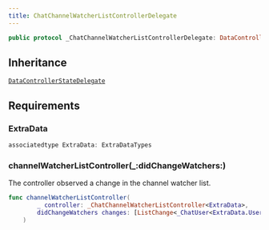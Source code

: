 ```yaml
---
title: ChatChannelWatcherListControllerDelegate
---
```


``` swift
public protocol _ChatChannelWatcherListControllerDelegate: DataControllerStateDelegate 
```

## Inheritance

[`DataControllerStateDelegate`](../data-controller-state-delegate)

## Requirements

### ExtraData

``` swift
associatedtype ExtraData: ExtraDataTypes
```

### channelWatcherListController(\_:​didChangeWatchers:​)

The controller observed a change in the channel watcher list.

``` swift
func channelWatcherListController(
        _ controller: _ChatChannelWatcherListController<ExtraData>,
        didChangeWatchers changes: [ListChange<_ChatUser<ExtraData.User>>]
    )
```
